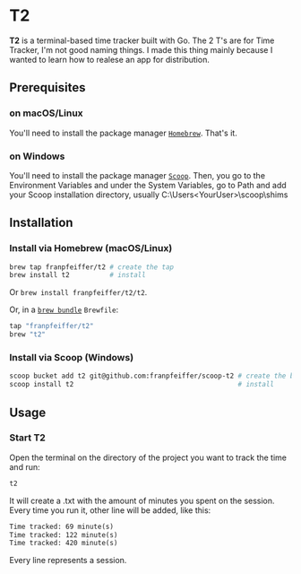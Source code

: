 # T2

**T2** is a terminal-based time tracker built with Go.
The 2 T's are for Time Tracker, I'm not good naming things.
I made this thing mainly because I wanted to learn how to 
realese an app for distribution.

## Prerequisites

### on macOS/Linux
You'll need to install the package manager [`Homebrew`](https://brew.sh/). That's it.

### on Windows
You'll need to install the package manager [`Scoop`](https://scoop.sh/).
Then, you go to the Environment Variables and under the System Variables, 
go to Path and add your Scoop installation directory, usually C:\Users\<YourUser>\scoop\shims


## Installation

### Install via Homebrew (macOS/Linux)
```bash
brew tap franpfeiffer/t2 # create the tap
brew install t2          # install
```
Or `brew install franpfeiffer/t2/t2`.

Or, in a [`brew bundle`](https://github.com/Homebrew/homebrew-bundle) `Brewfile`:
```bash
tap "franpfeiffer/t2"
brew "t2"
```
### Install via Scoop (Windows)
```bash
scoop bucket add t2 git@github.com:franpfeiffer/scoop-t2 # create the bucket
scoop install t2                                         # install
```

## Usage

### Start T2
Open the terminal on the directory of the project you want to track the time and run:
```bash
t2 
```
It will create a .txt with the amount of minutes you spent on the session.
Every time you run it, other line will be added, like this:
```txt
Time tracked: 69 minute(s)
Time tracked: 122 minute(s)
Time tracked: 420 minute(s)
```
Every line represents a session.
